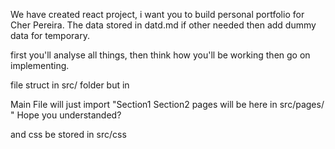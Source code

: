 We have created react project, i want you to build personal portfolio for Cher Pereira.
The data stored in datd.md if other needed then add dummy data for temporary.

first you'll analyse all things, then think how you'll be working then go on implementing.

file struct in src/ folder but in 

Main File will just import "Section1 Section2 pages will be here in src/pages/ " Hope you understanded?

and css be stored in src/css